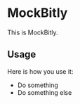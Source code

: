 MockBitly
==============

This is MockBitly.



Usage
-----

Here is how you use it:

 * Do something
 * Do something else
